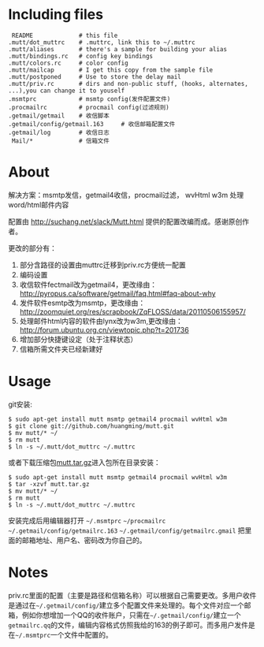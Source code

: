 Including files
=============

     README			    # this file
    .mutt/dot_muttrc    # .muttrc, link this to ~/.muttrc
    .mutt/aliases		# there's a sample for building your alias
    .mutt/bindings.rc	# config key bindings
    .mutt/colors.rc		# color config
    .mutt/mailcap		# I get this copy from the sample file
    .mutt/postponed		# Use to store the delay mail
    .mutt/priv.rc       # dirs and non-public stuff, (hooks, alternates, ...),you can change it to youself
    .msmtprc            # msmtp config(发件配置文件)  
    .procmailrc         # procmail config(过滤规则)
    .getmail/getmail    # 收信脚本
    .getmail/config/getmail.163     # 收信邮箱配置文件
    .getmail/log        # 收信日志
     Mail/*             # 信箱文件
About
=====

解决方案：msmtp发信，getmail4收信，procmail过滤， wvHtml w3m  处理word/html邮件内容

配置由 http://suchang.net/slack/Mutt.html 提供的配置改编而成。感谢原创作者。

更改的部分有：

1. 部分含路径的设置由muttrc迁移到priv.rc方便统一配置
2. 编码设置
3. 收信软件fectmail改为getmail4，更改缘由：http://pyropus.ca/software/getmail/faq.html#faq-about-why
4. 发件软件esmtp改为msmtp，更改缘由：http://zoomquiet.org/res/scrapbook/ZqFLOSS/data/20110506155957/
5. 处理邮件html内容的软件由lynx改为w3m,更改缘由：http://forum.ubuntu.org.cn/viewtopic.php?t=201736
6. 增加部分快捷键设定（处于注释状态）
7. 信箱所需文件夹已经新建好

Usage
======

git安装:

    $ sudo apt-get install mutt msmtp getmail4 procmail wvHtml w3m 
    $ git clone git://github.com/huangming/mutt.git
    $ mv mutt/* ~/
    $ rm mutt
    $ ln -s ~/.mutt/dot_muttrc ~/.muttrc
    
或者下载压缩包[mutt.tar.gz](https://nodeload.github.com/huangming/mutt/tarball/master)进入包所在目录安装：

    $ sudo apt-get install mutt msmtp getmail4 procmail wvHtml w3m 
    $ tar -xzvf mutt.tar.gz
    $ mv mutt/* ~/
    $ rm mutt
    $ ln -s ~/.mutt/dot_muttrc ~/.muttrc

安装完成后用编辑器打开 `~/.msmtprc` `~/procmailrc` `~/.getmail/config/getmailrc.163` `~/.getmail/config/getmailrc.gmail`
把里面的邮箱地址、用户名、密码改为你自己的。

Notes
=====

priv.rc里面的配置（主要是路径和信箱名称）可以根据自己需要更改。多用户收件是通过在`~/.getmail/config/`建立多个配置文件来处理的。每个文件对应一个邮箱，例如你想增加一个QQ的收件账户，只需在`~/.getmail/config/`建立一个`getmailrc.qq`的文件，编辑内容格式仿照我给的163的例子即可。而多用户发件是在`~/.msmtprc`一个文件中配置的。
